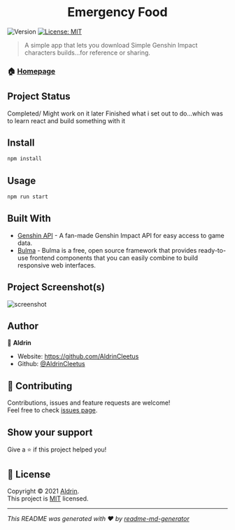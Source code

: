 <h1 align="center">Emergency Food</h1>
<p>
  <img alt="Version" src="https://img.shields.io/badge/version-1.0.0-blue.svg?cacheSeconds=2592000" />
  <a href="https://github.com/AldrinCleetus/grimlock/blob/main/LICENSE" target="_blank">
    <img alt="License: MIT" src="https://img.shields.io/github/license/AldrinCleetus/grimlock" />
  </a>
</p>

> A simple app that lets you download Simple Genshin Impact characters builds...for reference or sharing.

### 🏠 [Homepage](https://grimlock-kappa.vercel.app/)


## Project Status
Completed/ Might work on it later
Finished what i set out to do...which was to learn react and build something with it


## Install

```sh
npm install
```

## Usage

```sh
npm run start
```

## Built With

* [Genshin API](https://api.genshin.dev/) - A fan-made Genshin Impact API for easy access to game data.
* [Bulma](https://bulma.io/) - Bulma is a free, open source framework that provides ready-to-use frontend components that you can easily combine to build responsive web interfaces.

## Project Screenshot(s)
![screenshot](https://i.imgur.com/6LPYnTX.png)

## Author

👤 **Aldrin**

* Website: https://github.com/AldrinCleetus
* Github: [@AldrinCleetus](https://github.com/AldrinCleetus)

## 🤝 Contributing

Contributions, issues and feature requests are welcome!<br />Feel free to check [issues page](https://github.com/AldrinCleetus/grimlock/issues). 



## Show your support

Give a ⭐️ if this project helped you!

## 📝 License

Copyright © 2021 [Aldrin](https://github.com/AldrinCleetus).<br />
This project is [MIT](https://github.com/AldrinCleetus/grimlock/blob/master/LICENSE) licensed.

***
_This README was generated with ❤️ by [readme-md-generator](https://github.com/kefranabg/readme-md-generator)_
